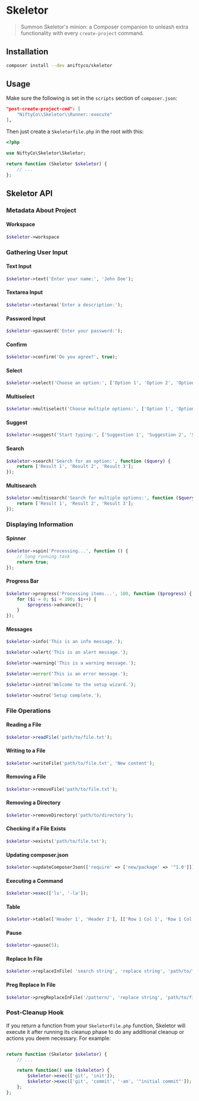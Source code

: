 # Skeletor

> Summon Skeletor's minion: a Composer companion to unleash extra functionality with every `create-project` command.

## Installation

```sh
composer install --dev aniftyco/skeletor
```

## Usage

Make sure the following is set in the `scripts` section of `composer.json`:

```json
"post-create-project-cmd": [
    "NiftyCo\\Skeletor\\Runner::execute"
],
```

Then just create a `Skeletorfile.php` in the root with this:

```php
<?php

use NiftyCo\Skeletor\Skeletor;

return function (Skeletor $skeletor) {
    // ...
};
```

## Skeletor API

### Metadata About Project

#### Workspace

```php
$skeletor->workspace
```

### Gathering User Input

#### Text Input

```php
$skeletor->text('Enter your name:', 'John Doe');
```

#### Textarea Input

```php
$skeletor->textarea('Enter a description:');
```

#### Password Input

```php
$skeletor->password('Enter your password:');
```

#### Confirm

```php
$skeletor->confirm('Do you agree?', true);
```

#### Select

```php
$skeletor->select('Choose an option:', ['Option 1', 'Option 2', 'Option 3']);
```

#### Multiselect

```php
$skeletor->multiselect('Choose multiple options:', ['Option 1', 'Option 2', 'Option 3']);
```

#### Suggest

```php
$skeletor->suggest('Start typing:', ['Suggestion 1', 'Suggestion 2', 'Suggestion 3']);
```

#### Search

```php
$skeletor->search('Search for an option:', function ($query) {
    return ['Result 1', 'Result 2', 'Result 3'];
});
```

#### Multisearch

```php
$skeletor->multisearch('Search for multiple options:', function ($query) {
    return ['Result 1', 'Result 2', 'Result 3'];
});
```

### Displaying Information

#### Spinner

```php
$skeletor->spin('Processing...', function () {
    // long running task
    return true;
});
```

#### Progress Bar

```php
$skeletor->progress('Processing items...', 100, function ($progress) {
    for ($i = 0; $i < 100; $i++) {
        $progress->advance();
    }
});
```

#### Messages

```php
$skeletor->info('This is an info message.');

$skeletor->alert('This is an alert message.');

$skeletor->warning('This is a warning message.');

$skeletor->error('This is an error message.');

$skeletor->intro('Welcome to the setup wizard.');

$skeletor->outro('Setup complete.');
```

### File Operations

#### Reading a File

```php
$skeletor->readFile('path/to/file.txt');
```

#### Writing to a File

```php
$skeletor->writeFile('path/to/file.txt', 'New content');
```

#### Removing a File

```php
$skeletor->removeFile('path/to/file.txt');
```

#### Removing a Directory

```php
$skeletor->removeDirectory('path/to/directory');
```

#### Checking if a File Exists

```php
$skeletor->exists('path/to/file.txt');
```

#### Updating composer.json

```php
$skeletor->updateComposerJson(['require' => ['new/package' => '^1.0']]);
```

#### Executing a Command

```php
$skeletor->exec(['ls', '-la']);
```

#### Table

```php
$skeletor->table(['Header 1', 'Header 2'], [['Row 1 Col 1', 'Row 1 Col 2'], ['Row 2 Col 1', 'Row 2 Col 2']]);
```

#### Pause

```php
$skeletor->pause(5);
```

#### Replace In File

```php
$skeletor->replaceInFile( 'search string', 'replace string', 'path/to/file.txt')
```

#### Preg Replace In File

```php
$skeletor->pregReplaceInFile('/pattern/', 'replace string', 'path/to/file.txt');
```

### Post-Cleanup Hook

If you return a function from your `SkeletorFile.php` function, Skeletor will execute it after running its cleanup phase to do any additional cleanup or actions you deem necessary. For example:

```php

return function (Skeletor $skeletor) {
    // ...

    return function() use ($skeletor) {
        $skeletor->exec(['git', 'init']);
        $skeletor->exec(['git', 'commit', '-am', '"initial commit"']);
    };
};
```
